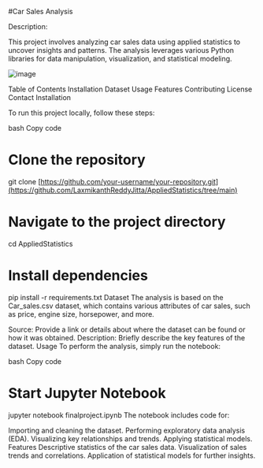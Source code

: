 #Car Sales Analysis

Description:

This project involves analyzing car sales data using applied statistics to uncover insights and patterns. The analysis leverages various Python libraries for data manipulation, visualization, and statistical modeling.

![image](https://github.com/user-attachments/assets/582318fc-7ce7-4440-841d-ced70b094670)



Table of Contents
Installation
Dataset
Usage
Features
Contributing
License
Contact
Installation

To run this project locally, follow these steps:

bash
Copy code
# Clone the repository
git clone [https://github.com/your-username/your-repository.git](https://github.com/LaxmikanthReddyJitta/AppliedStatistics/tree/main)

# Navigate to the project directory
cd AppliedStatistics

# Install dependencies
pip install -r requirements.txt
Dataset
The analysis is based on the Car_sales.csv dataset, which contains various attributes of car sales, such as price, engine size, horsepower, and more.

Source: Provide a link or details about where the dataset can be found or how it was obtained.
Description: Briefly describe the key features of the dataset.
Usage
To perform the analysis, simply run the notebook:

bash
Copy code
# Start Jupyter Notebook
jupyter notebook finalproject.ipynb
The notebook includes code for:

Importing and cleaning the dataset.
Performing exploratory data analysis (EDA).
Visualizing key relationships and trends.
Applying statistical models.
Features
Descriptive statistics of the car sales data.
Visualization of sales trends and correlations.
Application of statistical models for further insights.
